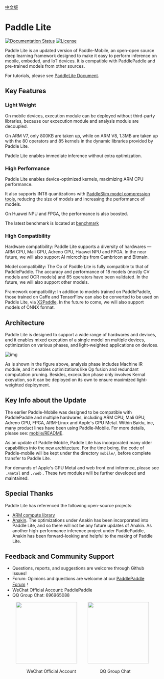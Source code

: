 [中文版](./README_cn.md)

# Paddle Lite

<!--[![Build Status](https://travis-ci.org/PaddlePaddle/Paddle-Lite.svg?branch=develop&longCache=true&style=flat-square)](https://travis-ci.org/PaddlePaddle/Paddle-Lite)-->
[![Documentation Status](https://img.shields.io/badge/中文文档-最新-brightgreen.svg)](https://paddle-lite.readthedocs.io/zh/latest/)
[![License](https://img.shields.io/badge/license-Apache%202-blue.svg)](LICENSE)
<!-- [![Release](https://img.shields.io/github/release/PaddlePaddle/Paddle-Mobile.svg)](https://github.com/PaddlePaddle/Paddle-Mobile/releases) -->


Paddle Lite is an updated version of Paddle-Mobile, an open-open source deep learning framework designed to make it easy to perform inference on mobile, embeded, and IoT devices. It is compatible with PaddlePaddle and pre-trained models from other sources.

For tutorials, please see [PaddleLite Document](https://paddle-lite.readthedocs.io/zh/latest/).

## Key Features

### Light Weight

On mobile devices, execution module can be deployed without third-party libraries, because our excecution module and analysis module are decoupled.

On ARM V7, only 800KB are taken up, while on ARM V8, 1.3MB are taken up with the 80 operators and 85 kernels in the dynamic libraries provided by Paddle Lite.

Paddle Lite enables immediate inference without extra optimization.

### High Performance

Paddle Lite enables device-optimized kernels, maximizing ARM CPU performance.

It also supports INT8 quantizations with [PaddleSlim model compression tools](https://github.com/PaddlePaddle/models/tree/v1.5/PaddleSlim), reducing the size of models and increasing the performance of models.

On Huawei NPU and FPGA, the performance is also boosted.

The latest benchmark is located at [benchmark](https://paddlepaddle.github.io/Paddle-Lite/develop/benchmark/)

### High Compatibility

Hardware compatibility: Paddle Lite supports a diversity of hardwares — ARM CPU, Mali GPU, Adreno GPU, Huawei NPU and FPGA. In the near future, we will also support AI microchips from Cambricon and Bitmain.

Model compatibility: The Op of Paddle Lite is fully compatible to that of PaddlePaddle. The accuracy and performance of 18 models (mostly CV models and OCR models) and 85 operators have been validated. In the future, we will also support other models.

Framework compatibility: In addition to models trained on PaddlePaddle, those trained on Caffe and TensorFlow can also be converted to be used on Paddle Lite, via [X2Paddle](https://github.com/PaddlePaddle/X2Paddle). In the future to come, we will also support models of ONNX format.

## Architecture

Paddle Lite is designed to support a wide range of hardwares and devices, and it enables mixed execution of a single model on multiple devices, optimization on various phases, and light-weighted applications on devices.

![img](https://user-images.githubusercontent.com/45189361/70908123-6ce4fd00-2045-11ea-97e1-ad08446c5c86.png)

As is shown in the figure above, analysis phase includes Machine IR module, and it enables optimizations like Op fusion and redundant computation pruning. Besides, excecution phase only involves Kernal exevution, so it can be deployed on its own to ensure maximized light-weighted deployment.

## Key Info about the Update

The earlier Paddle-Mobile was designed to be compatible with PaddlePaddle and multiple hardwares, including ARM CPU, Mali GPU, Adreno GPU, FPGA, ARM-Linux and Apple's GPU Metal. Within Baidu, inc, many product lines have been using Paddle-Mobile. For more details, please see: [mobile/README](https://github.com/PaddlePaddle/Paddle-Lite/blob/develop/mobile/README.md).

As an update of Paddle-Mobile, Paddle Lite has incorporated many older capabilities into the [new architecture](https://github.com/PaddlePaddle/Paddle-Lite/tree/develop/lite). For the time being, the code of Paddle-mobile will be kept under the directory `mobile/`, before complete transfer to Paddle Lite.

For demands of Apple's GPU Metal and web front end inference, please see `./metal` and `./web` . These two modules will be further developed and maintained.

## Special Thanks

Paddle Lite has referenced the following open-source projects:

- [ARM compute library](http://agroup.baidu.com/paddle-infer/md/article/%28https://github.com/ARM-software/ComputeLibrary%29)
- [Anakin](https://github.com/PaddlePaddle/Anakin). The optimizations under Anakin has been incorporated into Paddle Lite, and so there will not be any future updates of Anakin. As another high-performance inference project under PaddlePaddle, Anakin has been forward-looking and helpful to the making of Paddle Lite.  



## Feedback and Community Support

- Questions, reports, and suggestions are welcome through Github Issues!
- Forum: Opinions and questions are welcome at our [PaddlePaddle Forum](https://ai.baidu.com/forum/topic/list/168)！
- WeChat Official Account: PaddlePaddle
- QQ Group Chat: 696965088
<p align="center"><img width="200" height="200"  src="https://user-images.githubusercontent.com/45189361/64117959-1969de80-cdc9-11e9-84f7-e1c2849a004c.jpeg"/>&#8194;&#8194;&#8194;&#8194;&#8194;<img width="200" height="200" margin="500" src="https://user-images.githubusercontent.com/45189361/64117844-cb54db00-cdc8-11e9-8c08-24bbe594608e.jpeg"/></p>
<p align="center">&#8194; WeChat Official Account&#8194;&#8194;&#8194;&#8194;&#8194;&#8194;&#8194;&#8194;&#8194;&#8194;&#8194;QQ Group Chat&#8194;&#8194;&#8194;&#8194;&#8194;</p>
